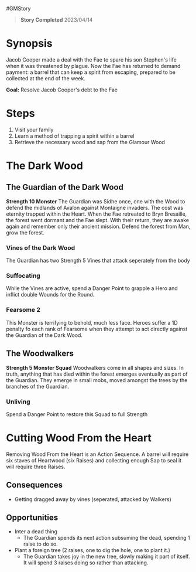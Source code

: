 #GMStory
> **Story Completed** 2023/04/14

# Synopsis
Jacob Cooper made a deal with the Fae to spare his son Stephen's life when it was threatened by plague.  Now the Fae has returned to demand payment: a barrel that can keep a spirit from escaping, prepared to be collected at the end of the week.

**Goal:** Resolve Jacob Cooper's debt to the Fae

# Steps
1. Visit your family
2. Learn a method of trapping a spirit within a barrel
3. Retrieve the necessary wood and sap from the Glamour Wood

# The Dark Wood
## The Guardian of the Dark Wood
**Strength 10 Monster**
The Guardian was Sidhe once, one with the Wood to defend the midlands of Avalon against Montaigne invaders.  The cost was eternity trapped within the Heart.  When the Fae retreated to Bryn Bresaille, the forest went dormant and the Fae slept.  With their return, they are awake again and remember only their ancient mission.  Defend the forest from Man, grow the forest.

### Vines of the Dark Wood
The Guardian has two Strength 5 Vines that attack seperately from the body

### Suffocating
While the Vines are active, spend a Danger Point to grapple a Hero and inflict double Wounds for the Round.

### Fearsome 2
This Monster is terrifying to behold, much less face.  Heroes suffer a 1D penalty fo each rank of Fearsome when they attempt to act directly against the Guardian of the Dark Wood.

## The Woodwalkers
**Strength 5 Monster Squad**
Woodwalkers come in all shapes and sizes.  In truth, anything that has died within the forest emerges eventually as part of the Guardian.  They emerge in small mobs, moved amongst the trees by the branches of the Guardian.

### Unliving
Spend a Danger Point to restore this Squad to full Strength

# Cutting Wood From the Heart
Removing Wood From the Heart is an Action Sequence.  A barrel will require six staves of Heartwood (six Raises) and collecting enough Sap to seal it will require three Raises.

## Consequences
- Getting dragged away by vines (seperated, attacked by Walkers)

## Opportunities
- Inter a dead thing
	- The Guardian spends its next action subsuming the dead, spending 1 raise to do so.
- Plant a foreign tree (2 raises, one to dig the hole, one to plant it.)
	- The Guardian takes joy in the new tree, slowly making it part of itself.  It will spend 3 raises doing so rather than attacking.